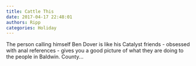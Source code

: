 ```yaml
---
title: Cattle This
date: 2017-04-17 22:48:01
authors: Ripp
categories: Holiday
---
```


 The person calling himself Ben Dover is like his Catalyst friends - obsessed with anal references - gives you a good picture of what they are doing to the people in Baldwin. County...